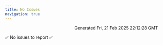 ```yaml
---
title: No Issues
navigation: true
---
```


<p style="text-align:right;color:#cccs">
Generated Fri, 21 Feb 2025 22:12:28 GMT
</p>
<p>✅ No issues to report ✅</p>



